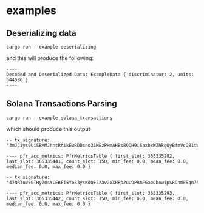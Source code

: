 # examples

## Deserializing data

```shell
cargo run --example deserializing
```

and this will produce the following: 

```
----
Decoded and Deserialized Data: ExampleData { discriminator: 2, units: 644586 }
----
```

## Solana Transactions Parsing

```shell
cargo run --example solana_transactions
```

which should produce this output

```
-- tx_signature: "3mJCiys9UiSBMMJhntRAikEwRDDcno31MEzPHmAHBs89QH9i6axbxWZhkgQyB4mVcQ81tW8SpDgAADazvZ4jPtwi"

---- pfr_acc_metrics: PfrMetricsTable { first_slot: 365335292, last_slot: 365335441, count_slot: 150, min_fee: 0.0, mean_fee: 0.0, median_fee: 0.0, max_fee: 0.0 }

-- tx_signature: "47NRTuV5GTHyZQ4YCEREi5YoS3ysKdQF2Zav2xXHPp2uUQPRmFGaoCbowipSRCnm8Sqn7hrM2cvTMuox9dpVFMbq"

---- pfr_acc_metrics: PfrMetricsTable { first_slot: 365335293, last_slot: 365335442, count_slot: 150, min_fee: 0.0, mean_fee: 0.0, median_fee: 0.0, max_fee: 0.0 }
```
